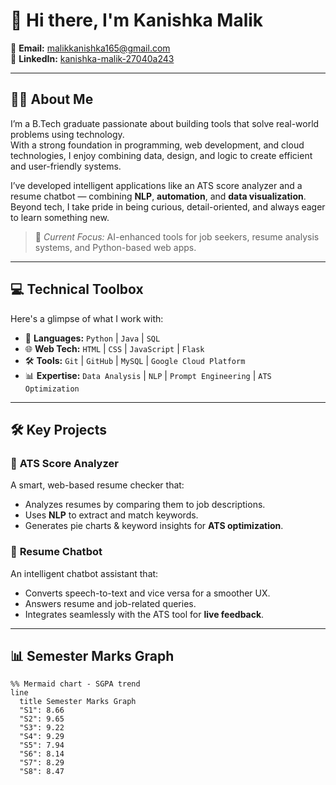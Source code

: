 # 👋 Hi there, I'm **Kanishka Malik**  

📧 **Email:** malikkanishka165@gmail.com  
🔗 **LinkedIn:** [kanishka-malik-27040a243](https://www.linkedin.com/in/kanishka-malik-27040a243/)

---

## 🧑‍💼 About Me

I’m a B.Tech graduate passionate about building tools that solve real-world problems using technology.  
With a strong foundation in programming, web development, and cloud technologies, I enjoy combining data, design, and logic to create efficient and user-friendly systems.  

I’ve developed intelligent applications like an ATS score analyzer and a resume chatbot — combining **NLP**, **automation**, and **data visualization**.  
Beyond tech, I take pride in being curious, detail-oriented, and always eager to learn something new.

> 🎯 *Current Focus:* AI-enhanced tools for job seekers, resume analysis systems, and Python-based web apps.

---

## 💻 Technical Toolbox

Here's a glimpse of what I work with:

- 🚀 **Languages:** `Python` | `Java` | `SQL`
- 🌐 **Web Tech:** `HTML` | `CSS` | `JavaScript` | `Flask`
- 🛠️ **Tools:** `Git` | `GitHub` | `MySQL` | `Google Cloud Platform`
- 📊 **Expertise:** `Data Analysis` | `NLP` | `Prompt Engineering` | `ATS Optimization`

---

## 🛠️ Key Projects

### 📌 **ATS Score Analyzer**
A smart, web-based resume checker that:
- Analyzes resumes by comparing them to job descriptions.
- Uses **NLP** to extract and match keywords.
- Generates pie charts & keyword insights for **ATS optimization**.

### 🤖 **Resume Chatbot**
An intelligent chatbot assistant that:
- Converts speech-to-text and vice versa for a smoother UX.
- Answers resume and job-related queries.
- Integrates seamlessly with the ATS tool for **live feedback**.

---

## 📊 Semester Marks Graph

```mermaid
%% Mermaid chart - SGPA trend
line
  title Semester Marks Graph
  "S1": 8.66
  "S2": 9.65
  "S3": 9.22
  "S4": 9.29
  "S5": 7.94
  "S6": 8.14
  "S7": 8.29
  "S8": 8.47
